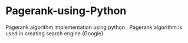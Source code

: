 # Pagerank-using-Python
Pagerank algorithm implementation using python . Pagerank algorithm is used in creating search engine (Google).
